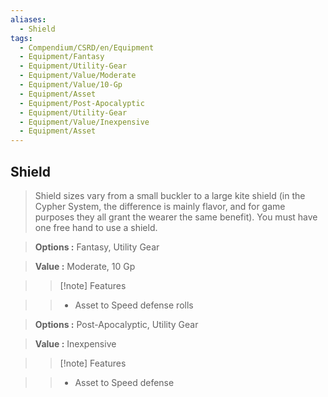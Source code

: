 ```yaml
---
aliases:
  - Shield
tags:
  - Compendium/CSRD/en/Equipment
  - Equipment/Fantasy
  - Equipment/Utility-Gear
  - Equipment/Value/Moderate
  - Equipment/Value/10-Gp
  - Equipment/Asset
  - Equipment/Post-Apocalyptic
  - Equipment/Utility-Gear
  - Equipment/Value/Inexpensive
  - Equipment/Asset
---
```

  
    
## Shield    
    
>Shield sizes vary from a small buckler to a large kite shield (in the Cypher System, the difference is mainly flavor, and for game purposes they all grant the wearer the same benefit). You must have one free hand to use a shield.    
> **Options :** Fantasy, Utility Gear    
> **Value :** Moderate, 10 Gp    
>>[!note] Features    
>> - Asset to Speed defense rolls    
    
>    
> **Options :** Post-Apocalyptic, Utility Gear    
> **Value :** Inexpensive    
>>[!note] Features    
>> - Asset to Speed defense